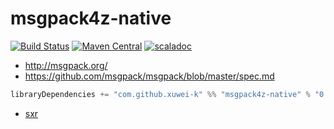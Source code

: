# msgpack4z-native

[![Build Status](https://secure.travis-ci.org/msgpack4z/msgpack4z-native.png?branch=master)](http://travis-ci.org/msgpack4z/msgpack4z-native)
[![Maven Central](https://maven-badges.herokuapp.com/maven-central/com.github.xuwei-k/msgpack4z-native_2.11/badge.svg)](https://maven-badges.herokuapp.com/maven-central/com.github.xuwei-k/msgpack4z-native_2.11)
[![scaladoc](http://javadoc-badge.appspot.com/com.github.xuwei-k/msgpack4z-native_2.11.svg?label=scaladoc)](http://javadoc-badge.appspot.com/com.github.xuwei-k/msgpack4z-native_2.11)

- <http://msgpack.org/>
- <https://github.com/msgpack/msgpack/blob/master/spec.md>

```scala
libraryDependencies += "com.github.xuwei-k" %% "msgpack4z-native" % "0.2.0"
```

- [sxr](https://oss.sonatype.org/service/local/repositories/releases/archive/com/github/xuwei-k/msgpack4z-native_2.11/0.2.0/msgpack4z-native_2.11-0.2.0-sxr.jar/!/index.html)
